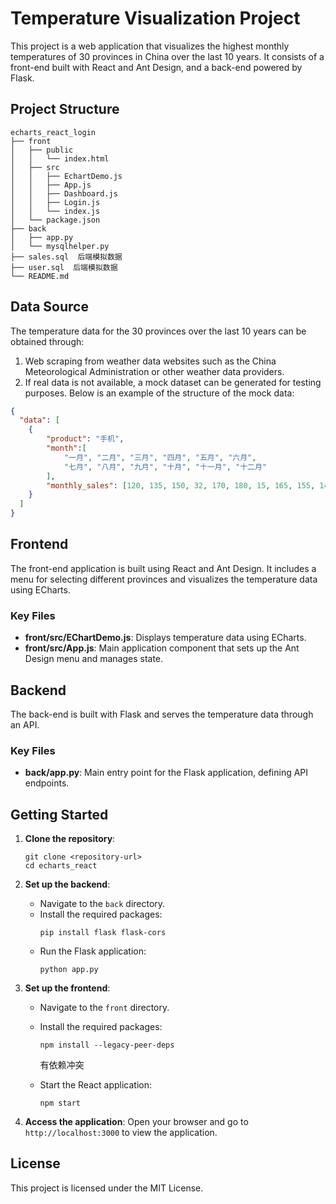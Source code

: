 # Temperature Visualization Project

This project is a web application that visualizes the highest monthly temperatures of 30 provinces in China over the last 10 years. It consists of a front-end built with React and Ant Design, and a back-end powered by Flask.

## Project Structure

```
echarts_react_login
├── front
│   ├── public
│   │   └── index.html
│   ├── src
│   │   ├── EchartDemo.js
│   │   ├── App.js
│   │   ├── Dashboard.js
│   │   ├── Login.js
│   │   └── index.js
│   └── package.json
├── back
│   ├── app.py
│   └── mysqlhelper.py
├── sales.sql  后端模拟数据
├── user.sql  后端模拟数据
└── README.md
```

## Data Source

The temperature data for the 30 provinces over the last 10 years can be obtained through:

1. Web scraping from weather data websites such as the China Meteorological Administration or other weather data providers.
2. If real data is not available, a mock dataset can be generated for testing purposes. Below is an example of the structure of the mock data:

```json
{
  "data": [
    {
        "product": "手机",
        "month":[
            "一月", "二月", "三月", "四月", "五月", "六月",
            "七月", "八月", "九月", "十月", "十一月", "十二月"
        ],
        "monthly_sales": [120, 135, 150, 32, 170, 180, 15, 165, 155, 145, 140, 130]
    }
  ]
}
```

## Frontend

The front-end application is built using React and Ant Design. It includes a menu for selecting different provinces and visualizes the temperature data using ECharts.

### Key Files

- **front/src/EChartDemo.js**: Displays temperature data using ECharts.
- **front/src/App.js**: Main application component that sets up the Ant Design menu and manages state.


## Backend

The back-end is built with Flask and serves the temperature data through an API.

### Key Files

- **back/app.py**: Main entry point for the Flask application, defining API endpoints.

## Getting Started

1. **Clone the repository**:
   ```
   git clone <repository-url>
   cd echarts_react
   ```

2. **Set up the backend**:
   - Navigate to the `back` directory.
   - Install the required packages:
     ```
     pip install flask flask-cors
     ```
   - Run the Flask application:
     ```
     python app.py
     ```

3. **Set up the frontend**:
   - Navigate to the `front` directory.
   - Install the required packages:
     ```
     npm install --legacy-peer-deps
     ```
     有依赖冲突
     
   - Start the React application:
     ```
     npm start
     ```

4. **Access the application**:
   Open your browser and go to `http://localhost:3000` to view the application.

## License

This project is licensed under the MIT License.